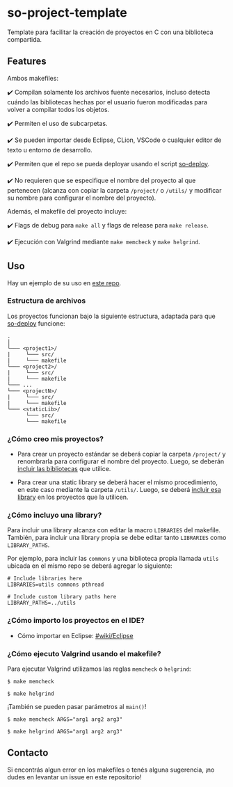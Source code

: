 # so-project-template
Template para facilitar la creación de proyectos en C con una biblioteca 
compartida.

## Features

Ambos makefiles:

✔️ Compilan solamente los archivos fuente necesarios, incluso detecta cuándo las
bibliotecas hechas por el usuario fueron modificadas para volver a compilar
todos los objetos.

✔️ Permiten el uso de subcarpetas.

✔️ Se pueden importar desde Eclipse, CLion, VSCode o cualquier editor de texto u
 entorno de desarrollo.

✔️ Permiten que el repo se pueda deployar usando el script 
[so-deploy](https://github.com/sisoputnfrba/so-deploy).

✔️ No requieren que se especifique el nombre del proyecto al que pertenecen 
(alcanza con copiar la carpeta `/project/` o `/utils/` y modificar su nombre para 
configurar el nombre del proyecto).

Además, el makefile del proyecto incluye:

✔️ Flags de debug para `make all` y flags de release para `make release`.

✔️ Ejecución con Valgrind mediante `make memcheck` y `make helgrind`.

## Uso

Hay un ejemplo de su uso en 
[este repo](https://github.com/RaniAgus/so-project-example). 

### Estructura de archivos

Los proyectos funcionan bajo la siguiente estructura, adaptada para que 
[so-deploy](https://github.com/sisoputnfrba/so-deploy) funcione:
```
.
│  
└─── <project1>/
|     └─── src/
|     └─── makefile
└─── <project2>/
|     └─── src/
|     └─── makefile
└─── ...
└─── <projectN>/
|     └─── src/
|     └─── makefile
└─── <staticLib>/
      └─── src/
      └─── makefile
```

### ¿Cómo creo mis proyectos?

- Para crear un proyecto estándar se deberá copiar la carpeta `/project/` y
renombrarla para configurar el nombre del proyecto. Luego, se deberán
[incluir las bibliotecas](#cómo-incluyo-una-library) que utilice.

- Para crear una static library se deberá hacer el mismo procedimiento, en este
caso mediante la carpeta `/utils/`. Luego, se deberá
[incluir esa library](#cómo-incluyo-una-library) en los proyectos que la
utilicen.

### ¿Cómo incluyo una library?

Para incluir una library alcanza con editar la macro `LIBRARIES` del makefile. 
También, para incluir una library propia se debe editar tanto `LIBRARIES` como 
`LIBRARY_PATHS`. 

Por ejemplo, para incluir las `commons` y una biblioteca propia llamada `utils`
ubicada en el mismo repo se deberá agregar lo siguiente:

```make
# Include libraries here
LIBRARIES=utils commons pthread

# Include custom library paths here
LIBRARY_PATHS=../utils
```

### ¿Cómo importo los proyectos en el IDE?

- Cómo importar en Eclipse: [#wiki/Eclipse](../../wiki/Eclipse)

### ¿Cómo ejecuto Valgrind usando el makefile?

Para ejecutar Valgrind utilizamos las reglas `memcheck` o `helgrind`:

```
$ make memcheck

$ make helgrind
```

¡También se pueden pasar parámetros al `main()`!
```
$ make memcheck ARGS="arg1 arg2 arg3"

$ make helgrind ARGS="arg1 arg2 arg3"
```

## Contacto

Si encontrás algun error en los makefiles o tenés alguna sugerencia, ¡no dudes 
en levantar un issue en este repositorio!

